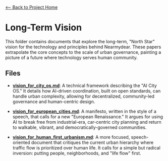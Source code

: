 [<-- Back to Project Home](../../README.md)

# Long-Term Vision

This folder contains documents that explore the long-term, "North Star" vision for the technology and principles behind Nearmydear. These papers extrapolate the core concepts to the scale of urban governance, painting a picture of a future where technology serves human community.

## Files

- **[vision_for_city_os.md](./vision_for_city_os.md)**: A technical framework describing the "AI City OS." It details how AI-driven coordination, built on open standards, can handle urban complexity, allowing for decentralized, community-led governance and human-centric design.

- **[vision_for_european_cities.md](./vision_for_european_cities.md)**: A manifesto, written in the style of a speech, that calls for a new "European Renaissance." It argues for using AI to break free from industrial-era, car-centric city planning and return to walkable, vibrant, and democratically-governed communities.

- **[vision_for_human_first_urbanism.md](./vision_for_human_first_urbanism.md)**: A more focused, speech-oriented document that critiques the current urban hierarchy where traffic flow is prioritized over human life. It calls for a simple but radical inversion: putting people, neighborhoods, and "life flow" first.
